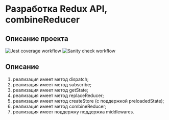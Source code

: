 # Разработка Redux API, combineReducer

## Описание проекта

![Jest coverage workflow](https://github.com/Stern-Ritter/redux-api/actions/workflows/coverage.yml/badge.svg)
![Sanity check workflow](https://github.com/Stern-Ritter/redux-api/actions/workflows/sanity-check.yml/badge.svg)

## Описание

1. реализация имеет метод dispatch;
2. реализация имеет метод subscribe;
3. реализация имеет метод getState;
4. реализация имеет метод replaceReducer;
5. реализация имеет метод createStore (с поддержкой preloadedState);
6. реализация имеет метод combineReducer;
7. реализация имеет поддержку поддержка middlewares.
